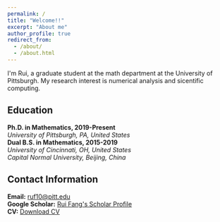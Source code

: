 ```yaml
---
permalink: /
title: "Welcome!!"
excerpt: "About me"
author_profile: true
redirect_from: 
  - /about/
  - /about.html
---
```

I'm Rui, a graduate student at the math department at the University of Pittsburgh. My research interest is numerical analysis and sicentific computing.

## Education
**Ph.D. in Mathematics, 2019-Present** <br />
 *University of Pittsburgh, PA, United States* <br />
**Dual B.S. in Mathematics, 2015-2019** <br />
*University of Cincinnati, OH, United States* <br />
*Capital Normal University, Beijing, China*


## Contact Information
**Email:** [ruf10@pitt.edu](mailto:ruf10@pitt.edu) <br />
**Google Scholar:** [Rui Fang's Scholar Profile](https://scholar.google.com/citations?user=W9GY0i0AAAAJ&hl=en) <br />
**CV:**  [Download CV](https://ruf10.github.io/CV_RuiFang.pdf)

